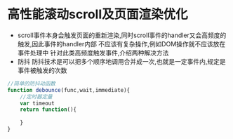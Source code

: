 # 高性能滚动scroll及页面渲染优化
* scroll事件本身会触发页面的重新渲染,同时scroll事件的handler又会高频度的触发,因此事件的handler内部
不应该有复杂操作,例如DOM操作就不应该放在事件处理中
针对此类高频度触发事件,介绍两种解决方法
* 防抖 
防抖技术是可以把多个顺序地调用合并成一次,也就是一定事件内,规定是事件被触发的次数
```js
//简单的防抖动函数
function debounce(func,wait,immediate){
    //定时器定量
    var timeout
    return function(){
        
    }
}
```